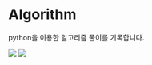 # Algorithm
python을 이용한 알고리즘 풀이를 기록합니다. <br>

<img src="http://mazassumnida.wtf/api/v2/generate_badge?boj=ghi512"> <img src="http://mazandi.herokuapp.com/api?handle=ghi512"/>